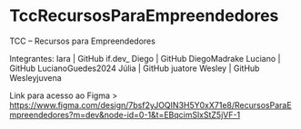 # TccRecursosParaEmpreendedores
 TCC – Recursos para Empreendedores

 Integrantes: 
 Iara     |  GitHub if.dev_
 Diego    |  GitHub DiegoMadrake
 Luciano  |  GitHub LucianoGuedes2024
 Júlia    |  GitHub juatore
 Wesley   |  GitHub Wesleyjuvena

 Link para acesso ao Figma > https://www.figma.com/design/7bsf2yJOQIN3H5Y0xX71e8/RecursosParaEmpreendedores?m=dev&node-id=0-1&t=EBqcimSlxStZ5jVF-1

 

 


